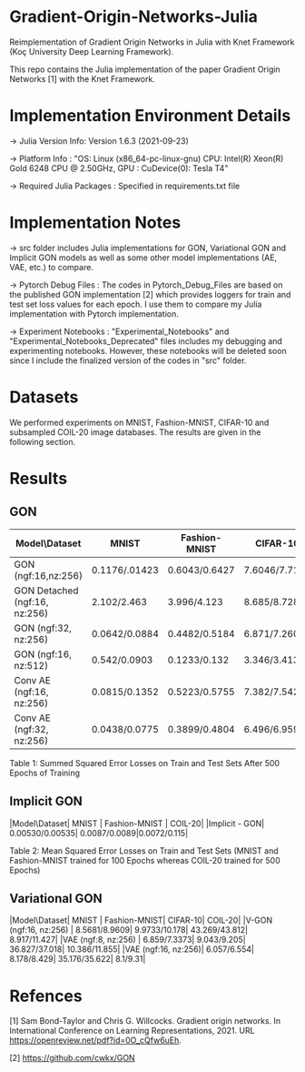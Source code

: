 # Gradient-Origin-Networks-Julia

Reimplementation of Gradient Origin Networks in Julia with Knet Framework (Koç University Deep Learning Framework).

This repo contains the Julia implementation of the paper Gradient Origin Networks [1] with the Knet Framework.

# Implementation Environment Details

-> Julia Version Info: Version 1.6.3 (2021-09-23)

-> Platform Info :  "OS: Linux (x86_64-pc-linux-gnu) CPU: Intel(R) Xeon(R) Gold 6248 CPU @ 2.50GHz, GPU : CuDevice(0): Tesla T4"

-> Required Julia Packages : Specified in requirements.txt file

# Implementation Notes

-> src folder includes Julia implementations for GON, Variational GON and Implicit GON models as well as some other model implementations (AE, VAE, etc.) to compare.

-> Pytorch Debug Files : The codes in Pytorch_Debug_Files are based on the published GON implementation [2] which provides loggers for train and test set loss values for each epoch. I use them to compare my Julia implementation with Pytorch implementation.

-> Experiment Notebooks : "Experimental_Notebooks" and "Experimental_Notebooks_Deprecated" files includes my debugging and experimenting notebooks. However, these notebooks will be deleted soon since I include the finalized version of the codes in "src" folder.

# Datasets
We performed experiments on MNIST, Fashion-MNIST, CIFAR-10 and subsampled COIL-20 image databases. The results are given in the following section.
# Results
## GON
|Model\Dataset| MNIST | Fashion-MNIST| CIFAR-10| COIL-20|
|  ---         | ---       | ---        | ---  | --- |
|GON (ngf:16,nz:256)| 0.1176/.01423| 0.6043/0.6427|7.6046/7.7152|1.3784/2.5973|
|GON Detached (ngf:16, nz:256)| 2.102/2.463| 3.996/4.123|8.685/8.728|4.428/5.410|
|GON (ngf:32, nz:256)| 0.0642/0.0884|0.4482/0.5184|6.871/7.260|0.5529/3.146|
|GON (ngf:16, nz:512)| 0.542/0.0903|0.1233/0.132|3.346/3.413| - |
|Conv AE (ngf:16, nz:256)| 0.0815/0.1352| 0.5223/0.5755|7.382/7.542|0.942/4.537|
|Conv AE (ngf:32, nz:256)| 0.0438/0.0775| 0.3899/0.4804| 6.496/6.959| 0.4344/4.0801|

Table 1: Summed Squared Error Losses on Train and Test Sets After 500 Epochs of Training

## Implicit GON
|Model\Dataset| MNIST | Fashion-MNIST | COIL-20|
|Implicit - GON| 0.00530/0.00535| 0.0087/0.0089|0.0072/0.115|

Table 2: Mean Squared Error Losses on Train and Test Sets (MNIST and Fashion-MNIST trained for 100 Epochs whereas COIL-20 trained for 500 Epochs)

## Variational GON
|Model\Dataset| MNIST | Fashion-MNIST| CIFAR-10| COIL-20|
|V-GON (ngf:16, nz:256) | 8.5681/8.9609| 9.9733/10.178| 43.269/43.812| 8.917/11.427|
|VAE (ngf:8, nz:256) | 6.859/7.3373| 9.043/9.205| 36.827/37.018| 10.386/11.855|
|VAE (ngf:16, nz:256)| 6.057/6.554| 8.178/8.429| 35.176/35.622| 8.1/9.31|

# Refences

[1] Sam Bond-Taylor and Chris G. Willcocks. Gradient origin networks. In International Conference on Learning Representations, 2021. URL https://openreview.net/pdf?id=0O_cQfw6uEh.

[2] https://github.com/cwkx/GON

